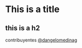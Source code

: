 # This is a title
## this is a h2
contribuyentes [@dangelomedinag](https://github.com/dangelomedinag)
